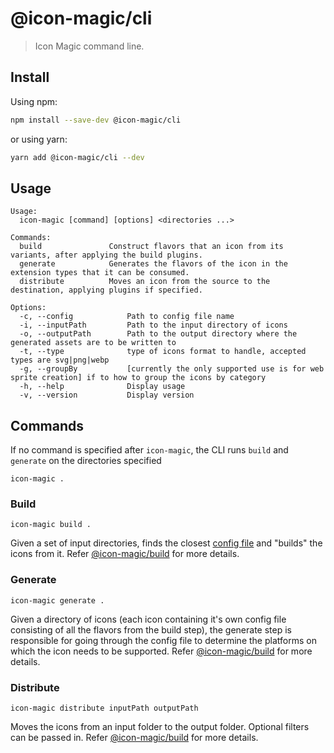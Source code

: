 # @icon-magic/cli

> Icon Magic command line.

## Install

Using npm:

```sh
npm install --save-dev @icon-magic/cli
```

or using yarn:

```sh
yarn add @icon-magic/cli --dev
```

## Usage

```
Usage:
  icon-magic [command] [options] <directories ...>

Commands:
  build               Construct flavors that an icon from its variants, after applying the build plugins.
  generate            Generates the flavors of the icon in the extension types that it can be consumed.
  distribute          Moves an icon from the source to the destination, applying plugins if specified.

Options:
  -c, --config            Path to config file name
  -i, --inputPath         Path to the input directory of icons
  -o, --outputPath        Path to the output directory where the generated assets are to be written to
  -t, --type              type of icons format to handle, accepted types are svg|png|webp
  -g, --groupBy           [currently the only supported use is for web sprite creation] if to how to group the icons by category
  -h, --help              Display usage
  -v, --version           Display version
```

## Commands

If no command is specified after `icon-magic`, the CLI runs `build` and
`generate` on the directories specified

```
icon-magic .
```

### Build

```
icon-magic build .
```

Given a set of input directories, finds the closest [config
file](../config-reader/README.md) and "builds" the icons from it. Refer
[@icon-magic/build](../build/README.md) for more details.

### Generate

```
icon-magic generate .
```

Given a directory of icons (each icon containing it's own config file consisting
of all the flavors from the build step), the generate step is responsible for
going through the config file to determine the platforms on which the icon needs
to be supported. Refer [@icon-magic/build](../generate/README.md) for more details.

### Distribute

```
icon-magic distribute inputPath outputPath
```

Moves the icons from an input folder to the output folder. Optional filters can
be passed in. Refer [@icon-magic/build](../distribute/README.md) for more details.
